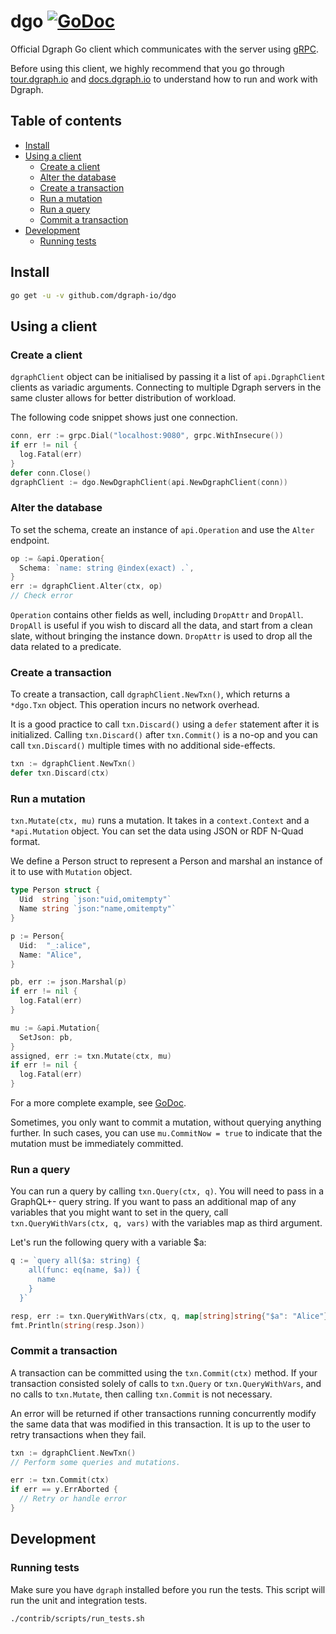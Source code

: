 # dgo [![GoDoc](https://godoc.org/github.com/dgraph-io/dgo?status.svg)](https://godoc.org/github.com/dgraph-io/dgo)

Official Dgraph Go client which communicates with the server using [gRPC](https://grpc.io/).

Before using this client, we highly recommend that you go through [tour.dgraph.io] and [docs.dgraph.io]
to understand how to run and work with Dgraph.

[docs.dgraph.io]:https://docs.dgraph.io
[tour.dgraph.io]:https://tour.dgraph.io


## Table of contents

- [Install](#install)
- [Using a client](#using-a-client)
  - [Create a client](#create-a-client)
  - [Alter the database](#alter-the-database)
  - [Create a transaction](#create-a-transaction)
  - [Run a mutation](#run-a-mutation)
  - [Run a query](#run-a-query)
  - [Commit a transaction](#commit-a-transaction)
- [Development](#development)
  - [Running tests](#running-tests)

## Install

```sh
go get -u -v github.com/dgraph-io/dgo
```

## Using a client

### Create a client

`dgraphClient` object can be initialised by passing it a list of `api.DgraphClient` clients as
variadic arguments. Connecting to multiple Dgraph servers in the same cluster allows for better
distribution of workload.

The following code snippet shows just one connection.

```go
conn, err := grpc.Dial("localhost:9080", grpc.WithInsecure())
if err != nil {
  log.Fatal(err)
}
defer conn.Close()
dgraphClient := dgo.NewDgraphClient(api.NewDgraphClient(conn))
```

### Alter the database

To set the schema, create an instance of `api.Operation` and use the `Alter` endpoint.

```go
op := &api.Operation{
  Schema: `name: string @index(exact) .`,
}
err := dgraphClient.Alter(ctx, op)
// Check error
```

`Operation` contains other fields as well, including `DropAttr` and `DropAll`.
`DropAll` is useful if you wish to discard all the data, and start from a clean
slate, without bringing the instance down. `DropAttr` is used to drop all the data
related to a predicate.

### Create a transaction

To create a transaction, call `dgraphClient.NewTxn()`, which returns a `*dgo.Txn` object. This
operation incurs no network overhead.

It is a good practice to call `txn.Discard()` using a `defer` statement after it is initialized.
Calling `txn.Discard()` after `txn.Commit()` is a no-op and you can call `txn.Discard()` multiple
times with no additional side-effects.

```go
txn := dgraphClient.NewTxn()
defer txn.Discard(ctx)
```

### Run a mutation

`txn.Mutate(ctx, mu)` runs a mutation. It takes in a `context.Context` and a `*api.Mutation`
object. You can set the data using JSON or RDF N-Quad format.

We define a Person struct to represent a Person and marshal an instance of it to use with `Mutation`
object.
```go
type Person struct {
  Uid  string `json:"uid,omitempty"`
  Name string `json:"name,omitempty"`
}

p := Person{
  Uid:  "_:alice",
  Name: "Alice",
}

pb, err := json.Marshal(p)
if err != nil {
  log.Fatal(err)
}

mu := &api.Mutation{
  SetJson: pb,
}
assigned, err := txn.Mutate(ctx, mu)
if err != nil {
  log.Fatal(err)
}
```

For a more complete example, see [GoDoc](https://godoc.org/github.com/dgraph-io/dgo#example-package--SetObject).

Sometimes, you only want to commit a mutation, without querying anything further.
In such cases, you can use `mu.CommitNow = true` to indicate that the
mutation must be immediately committed.

### Run a query

You can run a query by calling `txn.Query(ctx, q)`. You will need to pass in a GraphQL+- query string. If
you want to pass an additional map of any variables that you might want to set in the query, call
`txn.QueryWithVars(ctx, q, vars)` with the variables map as third argument.

Let's run the following query with a variable $a:
```go
q := `query all($a: string) {
    all(func: eq(name, $a)) {
      name
    }
  }`

resp, err := txn.QueryWithVars(ctx, q, map[string]string{"$a": "Alice"})
fmt.Println(string(resp.Json))
```

### Commit a transaction

A transaction can be committed using the `txn.Commit(ctx)` method. If your transaction
consisted solely of calls to `txn.Query` or `txn.QueryWithVars`, and no calls to
`txn.Mutate`, then calling `txn.Commit` is not necessary.

An error will be returned if other transactions running concurrently modify the same
data that was modified in this transaction. It is up to the user to retry
transactions when they fail.

```go
txn := dgraphClient.NewTxn()
// Perform some queries and mutations.

err := txn.Commit(ctx)
if err == y.ErrAborted {
  // Retry or handle error
}
```

## Development

### Running tests

Make sure you have `dgraph` installed before you run the tests. This script will run the unit and
integration tests.

```sh
./contrib/scripts/run_tests.sh
```
